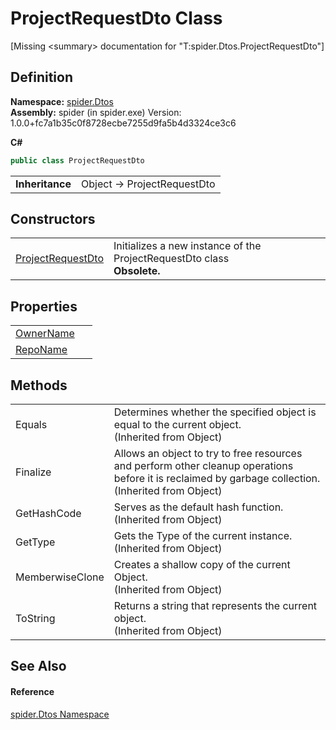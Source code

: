 # ProjectRequestDto Class


\[Missing &lt;summary&gt; documentation for "T:spider.Dtos.ProjectRequestDto"\]



## Definition
**Namespace:** <a href="19de7109-d83e-67fe-ebfb-758ac19743f4">spider.Dtos</a>  
**Assembly:** spider (in spider.exe) Version: 1.0.0+fc7a1b35c0f8728ecbe7255d9fa5b4d3324ce3c6

**C#**
``` C#
public class ProjectRequestDto
```

<table><tr><td><strong>Inheritance</strong></td><td>Object  →  ProjectRequestDto</td></tr>
</table>



## Constructors
<table>
<tr>
<td><a href="8ad37eb8-3f0b-bf5c-9f84-0c3d6ba2f27b">ProjectRequestDto</a></td>
<td>Initializes a new instance of the ProjectRequestDto class<br /><strong>Obsolete.</strong></td></tr>
</table>

## Properties
<table>
<tr>
<td><a href="2225b4b7-214f-c374-f87f-1bb36bd165b3">OwnerName</a></td>
<td> </td></tr>
<tr>
<td><a href="a633eb82-733e-7f72-5d76-5e105581740a">RepoName</a></td>
<td> </td></tr>
</table>

## Methods
<table>
<tr>
<td>Equals</td>
<td>Determines whether the specified object is equal to the current object.<br />(Inherited from Object)</td></tr>
<tr>
<td>Finalize</td>
<td>Allows an object to try to free resources and perform other cleanup operations before it is reclaimed by garbage collection.<br />(Inherited from Object)</td></tr>
<tr>
<td>GetHashCode</td>
<td>Serves as the default hash function.<br />(Inherited from Object)</td></tr>
<tr>
<td>GetType</td>
<td>Gets the Type of the current instance.<br />(Inherited from Object)</td></tr>
<tr>
<td>MemberwiseClone</td>
<td>Creates a shallow copy of the current Object.<br />(Inherited from Object)</td></tr>
<tr>
<td>ToString</td>
<td>Returns a string that represents the current object.<br />(Inherited from Object)</td></tr>
</table>

## See Also


#### Reference
<a href="19de7109-d83e-67fe-ebfb-758ac19743f4">spider.Dtos Namespace</a>  
